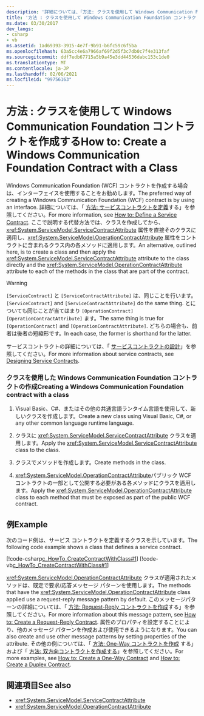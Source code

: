 ```yaml
---
description: '詳細については、「方法: クラスを使用して Windows Communication Foundation コントラクトを作成する」を参照してください。'
title: '方法 : クラスを使用して Windows Communication Foundation コントラクトを作成する'
ms.date: 03/30/2017
dev_langs:
- csharp
- vb
ms.assetid: 1ad69393-3915-4e7f-9b91-b6fc59c6f5ba
ms.openlocfilehash: 63a5cc4e6a7966af69f2d5f3c7db0c7f4e313faf
ms.sourcegitcommit: ddf7edb67715a5b9a45e3dd44536dabc153c1de0
ms.translationtype: MT
ms.contentlocale: ja-JP
ms.lasthandoff: 02/06/2021
ms.locfileid: "99756163"
---
```

# <a name="how-to-create-a-windows-communication-foundation-contract-with-a-class"></a><span data-ttu-id="1d65e-103">方法 : クラスを使用して Windows Communication Foundation コントラクトを作成する</span><span class="sxs-lookup"><span data-stu-id="1d65e-103">How to: Create a Windows Communication Foundation Contract with a Class</span></span>

<span data-ttu-id="1d65e-104">Windows Communication Foundation (WCF) コントラクトを作成する場合は、インターフェイスを使用することをお勧めします。</span><span class="sxs-lookup"><span data-stu-id="1d65e-104">The preferred way of creating a Windows Communication Foundation (WCF) contract is by using an interface.</span></span> <span data-ttu-id="1d65e-105">詳細については、「 [方法: サービスコントラクトを定義](../how-to-define-a-wcf-service-contract.md)する」を参照してください。</span><span class="sxs-lookup"><span data-stu-id="1d65e-105">For more information, see [How to: Define a Service Contract](../how-to-define-a-wcf-service-contract.md).</span></span> <span data-ttu-id="1d65e-106">ここで説明する代替方法では、クラスを作成してから、<xref:System.ServiceModel.ServiceContractAttribute> 属性を直接そのクラスに適用し、<xref:System.ServiceModel.OperationContractAttribute> 属性をコントラクトに含まれるクラス内の各メソッドに適用します。</span><span class="sxs-lookup"><span data-stu-id="1d65e-106">An alternative, outlined here, is to create a class and then apply the <xref:System.ServiceModel.ServiceContractAttribute> attribute to the class directly and the <xref:System.ServiceModel.OperationContractAttribute> attribute to each of the methods in the class that are part of the contract.</span></span>  
  
> [!WARNING]
> <span data-ttu-id="1d65e-107">`[ServiceContract]` と `[ServiceContractAttribute]` は、同じことを行います。</span><span class="sxs-lookup"><span data-stu-id="1d65e-107">`[ServiceContract]` and `[ServiceContractAttribute]` do the same thing.</span></span> <span data-ttu-id="1d65e-108">とについても同じことが当てはまり `[OperationContract]` `[OperationContractAttribute]` ます。</span><span class="sxs-lookup"><span data-stu-id="1d65e-108">The same thing is true for `[OperationContract]` and `[OperationContractAttribute]`.</span></span> <span data-ttu-id="1d65e-109">どちらの場合も、前者は後者の短縮形です。</span><span class="sxs-lookup"><span data-stu-id="1d65e-109">In each case, the former is shorthand for the latter.</span></span>  
  
 <span data-ttu-id="1d65e-110">サービスコントラクトの詳細については、「 [サービスコントラクトの設計](../designing-service-contracts.md)」を参照してください。</span><span class="sxs-lookup"><span data-stu-id="1d65e-110">For more information about service contracts, see [Designing Service Contracts](../designing-service-contracts.md).</span></span>  
  
### <a name="creating-a-windows-communication-foundation-contract-with-a-class"></a><span data-ttu-id="1d65e-111">クラスを使用した Windows Communication Foundation コントラクトの作成</span><span class="sxs-lookup"><span data-stu-id="1d65e-111">Creating a Windows Communication Foundation contract with a class</span></span>  
  
1. <span data-ttu-id="1d65e-112">Visual Basic、C#、またはその他の共通言語ランタイム言語を使用して、新しいクラスを作成します。</span><span class="sxs-lookup"><span data-stu-id="1d65e-112">Create a new class using Visual Basic, C#, or any other common language runtime language.</span></span>  
  
2. <span data-ttu-id="1d65e-113">クラスに <xref:System.ServiceModel.ServiceContractAttribute> クラスを適用します。</span><span class="sxs-lookup"><span data-stu-id="1d65e-113">Apply the <xref:System.ServiceModel.ServiceContractAttribute> class to the class.</span></span>  
  
3. <span data-ttu-id="1d65e-114">クラスでメソッドを作成します。</span><span class="sxs-lookup"><span data-stu-id="1d65e-114">Create methods in the class.</span></span>  
  
4. <span data-ttu-id="1d65e-115"><xref:System.ServiceModel.OperationContractAttribute>パブリック WCF コントラクトの一部として公開する必要がある各メソッドにクラスを適用します。</span><span class="sxs-lookup"><span data-stu-id="1d65e-115">Apply the <xref:System.ServiceModel.OperationContractAttribute> class to each method that must be exposed as part of the public WCF contract.</span></span>  
  
## <a name="example"></a><span data-ttu-id="1d65e-116">例</span><span class="sxs-lookup"><span data-stu-id="1d65e-116">Example</span></span>  

 <span data-ttu-id="1d65e-117">次のコード例は、サービス コントラクトを定義するクラスを示しています。</span><span class="sxs-lookup"><span data-stu-id="1d65e-117">The following code example shows a class that defines a service contract.</span></span>  
  
 [!code-csharp[c_HowTo_CreateContractWithClass#1](../../../../samples/snippets/csharp/VS_Snippets_CFX/c_howto_createcontractwithclass/cs/source.cs#1)]
 [!code-vb[c_HowTo_CreateContractWithClass#1](../../../../samples/snippets/visualbasic/VS_Snippets_CFX/c_howto_createcontractwithclass/vb/source.vb#1)]  
  
 <span data-ttu-id="1d65e-118"><xref:System.ServiceModel.OperationContractAttribute> クラスが適用されたメソッドは、既定で要求/応答メッセージ パターンを使用します。</span><span class="sxs-lookup"><span data-stu-id="1d65e-118">The methods that have the <xref:System.ServiceModel.OperationContractAttribute> class applied use a request-reply message pattern by default.</span></span> <span data-ttu-id="1d65e-119">このメッセージパターンの詳細については、「 [方法: Request-Reply コントラクトを作成](how-to-create-a-request-reply-contract.md)する」を参照してください。</span><span class="sxs-lookup"><span data-stu-id="1d65e-119">For more information about this message pattern, see [How to: Create a Request-Reply Contract](how-to-create-a-request-reply-contract.md).</span></span> <span data-ttu-id="1d65e-120">属性のプロパティを設定することにより、他のメッセージ パターンを作成および使用できるようになります。</span><span class="sxs-lookup"><span data-stu-id="1d65e-120">You can also create and use other message patterns by setting properties of the attribute.</span></span> <span data-ttu-id="1d65e-121">その他の例については、「 [方法: One-Way コントラクトを作成](how-to-create-a-one-way-contract.md) する」および「 [方法: 双方向コントラクトを作成する](how-to-create-a-duplex-contract.md)」を参照してください。</span><span class="sxs-lookup"><span data-stu-id="1d65e-121">For more examples, see [How to: Create a One-Way Contract](how-to-create-a-one-way-contract.md) and [How to: Create a Duplex Contract](how-to-create-a-duplex-contract.md).</span></span>  
  
## <a name="see-also"></a><span data-ttu-id="1d65e-122">関連項目</span><span class="sxs-lookup"><span data-stu-id="1d65e-122">See also</span></span>

- <xref:System.ServiceModel.ServiceContractAttribute>
- <xref:System.ServiceModel.OperationContractAttribute>
